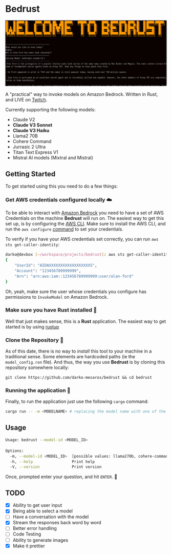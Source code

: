 # Bedrust

![screenshot of bedrust](/img/bedrust.png)

A "practical" way to invoke models on Amazon Bedrock. Written in Rust, and LIVE on [Twitch](https://twitch.tv/ruptwelve).

Currently supporting the following models:
- Claude V2
- **Claude V3 Sonnet**
- **Claude V3 Haiku**
- Llama2 70B
- Cohere Command
- Jurrasic 2 Ultra
- Titan Text Express V1
- Mistral AI models (Mixtral and Mistral)

## Getting Started

To get started using this you need to do a few things:

### Get AWS credentials configured locally ☁️

To be able to interact with [Amazon Bedrock]() you need to have a set of AWS Credentials on the machine **Bedrust** will run on. The easiest way to get this set up, is by configuring the [AWS CLI](https://aws.amazon.com/cli/). Make sure to install the AWS CLI, and run the `aws configure` [command](https://docs.aws.amazon.com/cli/latest/userguide/cli-chap-configure.html) to set your credentials.

To verify if you have your AWS credentials set correctly, you can run `aws sts get-caller-identity`:
```bash
darko@devbox [~/workspace/projects/bedrust]: aws sts get-caller-identity
{
    "UserId": "AIDAXXXXXXXXXXXXXXXXXX5",
    "Account": "123456789999999",
    "Arn": "arn:aws:iam::123456789999999:user/alan-ford"
}
```
Oh, yeah, make sure the user whose credentials you configure has permissions to `InvokeModel` on Amazon Bedrock.

### Make sure you have Rust installed 🦀

Well that just makes sense, this is a **Rust** application. The easiest way to get started is by using [rustup](https://www.rust-lang.org/tools/install)

### Clone the Repository 💾

As of this date, there is no way to *install* this tool to your machine in a traditional sense. Some elements are hardcoded paths (ie the `model_config.ron` file). And thus, the way you use **Bedrust** is by cloning this repository somewhere locally:
```
git clone https://github.com/darko-mesaros/bedrust && cd bedrust
```

### Running the application 🚀

Finally, to run the application just use the following `cargo` command:
```bash
cargo run -- -m <MODELNAME> # replacing the model name with one of the supported ones
```

## Usage
```bash
Usage: bedrust --model-id <MODEL_ID>

Options:
  -m, --model-id <MODEL_ID>  [possible values: llama270b, cohere-command, claude-v2, claude-v21, jurrasic2-ultra, titan-text-express-v1, mixtral8x7b-instruct, mistral7b-instruct, claude-v3-sonnet, claude-v3-haiku]
  -h, --help                 Print help
  -V, --version              Print version
```
Once, prompted enter your question, and hit `ENTER`. 🚀

## TODO
- [x] Ability to get user input
- [x] Being able to select a model
- [ ] Have a conversation with the model
- [x] Stream the responses back word by word
- [ ] Better error handling
- [ ] Code Testing
- [ ] Ability to generate images
- [x] Make it prettier
